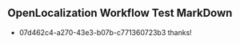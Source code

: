 ## OpenLocalization Workflow Test MarkDown
* 07d462c4-a270-43e3-b07b-c771360723b3 thanks!

<!--HONumber=Jul16_HO3-->


